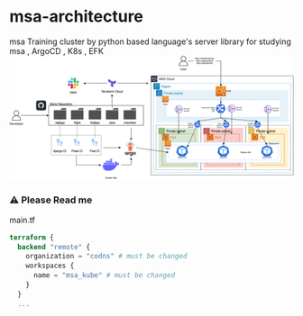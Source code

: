 # msa-architecture
msa Training cluster by python based language's server library for studying msa , ArgoCD , K8s , EFK 
![image](kube_msa_architecture.drawio.png)

### ⚠️ Please Read me

main.tf
```tf
terraform {
  backend "remote" {
    organization = "codns" # must be changed
    workspaces {
      name = "msa_kube" # must be changed
    }
  }
  ...
 ```
 
